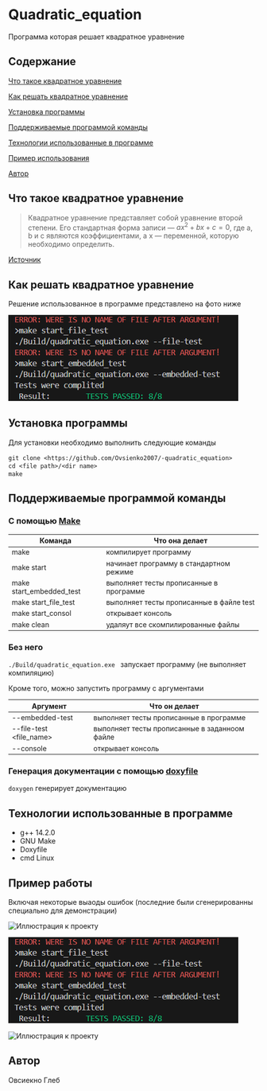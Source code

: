 # Quadratic_equation

Программа которая решает квадратное уравнение

## Содержание
[Что такое квадратное уравнение](#What_is_it)

[Как решать квадратное уравнение](#Solving)

[Установка программы](#Installation)

[Поддерживаемые программой команды](#Commands)

[Технологии использованные в программе](#Technologies)

[Пример использования](#Example)

[Автор](#avt)

<a name="What_is_it"><h2>Что такое квадратное уравнение</h2></a>
>Квадратное уравнение представляет собой уравнение второй степени.
Его стандартная форма записи — $ax^2 +bx + c = 0$, где a, b и c 
являются коэффициентами, а x — переменной, которую необходимо определить.

[Источник](http://repetitor.1c.ru/algebra/diskriminant-kvadratnogo-uravneniya/)



<a name="Solving"><h2>Как решать квадратное уравнение</h2></a>
Решение использованное в программе представлено на фото ниже

![alt-текст](https://github.com/Ovsienko2007/-quadratic_equation/blob/main/Photo/img3.png
 "Текст заголовка логотипа 1")




<a name="Installation"><h2>Установка программы</h2></a>

Для установки необходимо выполнить следующие команды

```
git clone <https://github.com/Ovsienko2007/-quadratic_equation>
cd <file path>/<dir name>
make
```
 

 <a name="Commands"><h2>Поддерживаемые программой команды</h2></a>

### С помощью [Make](./Makefile)

|Команда                      | Что она делает                               |
|-----------------------------|----------------------------------------------|
| make                        | компилирует программу                        |
| make start                  | начинает программу в стандартном режимe      |
| make start_embedded_test    | выполняет тесты прописанные в программе      |
| make start_file_test        | выполняет тесты прописанные в файле test     |
| make start_consol           | открывает консоль                            |
| make clean                  | удаляут все скомпилированные файлы           |

### Без него

```./Build/quadratic_equation.exe ``` запускает программу (не выполняет компиляцию)

Кроме того, можно запустить программу с аргументами

|Аргумент                     | Что он делает                                |
|-----------------------------|----------------------------------------------|
| --embedded-test             | выполняет тесты прописанные в программе      |
| --file-test <file_name>     | выполняет тесты прописанные в заданноом файле|
| --console                    | открывает консоль                            |

### Генерация документации с помощью [doxyfile](./Makefile)

 ```doxygen```
генерирует документацию


<a name="Technologies"><h2>Технологии использованные в программе</h2></a>

* g++  14.2.0
* GNU Make
* Doxyfile
* cmd Linux

<a name="Example"><h2>Пример работы</h2></a> 

Включая некоторые выаоды ошибок (последние были сгенерированны специально для демонстрации)

![Иллюстрация к проекту](https://github.com/Ovsienko2007/-quadratic_equation/blob/main/Photo/img2.png)

![Иллюстрация к проекту](https://github.com/Ovsienko2007/-quadratic_equation/blob/main/Photo/img3.png)

![Иллюстрация к проекту](https://github.com/Ovsienko2007/-quadratic_equation/blob/main/Photo/img4.png)

<a name="avt"><h2>Автор</h2></a>
Овсиекно Глеб
